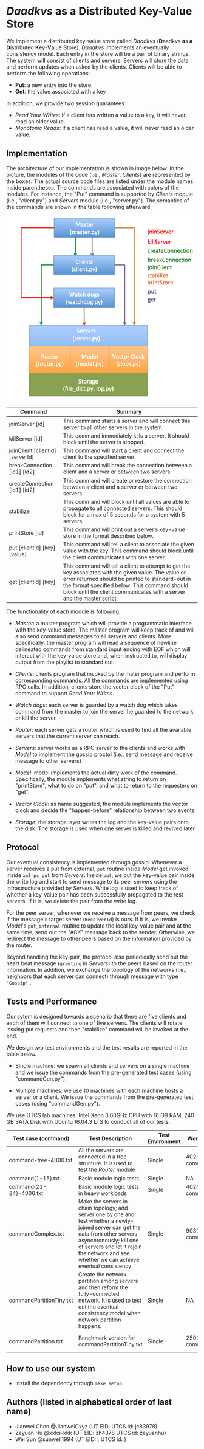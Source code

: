 # *Daadkvs* as a Distributed Key-Value Store

We implement a distributed key-value store called *Daadkvs* (**D**aadkvs **a**s **a** 
**D**istributed **K**ey-**V**alue **S**tore). *Daadkvs* implements an eventually consistency model.
Each entry in the store will be a pair of binary strings. The system will consist of clients and servers.
Servers will store the data and perform updates when asked by the clients. Clients will be able
to perform the following operations:

- **Put**:​ a new entry into the store.
- **Get**:​ the value associated with a key

In addition, we provide two session guarantees:

- *Read Your Writes*: if a client has written a value to a key, it will never read an older value.
- *Monotonic Reads*: if a client has read a value, it will never read an older value.

## Implementation

The architecture of our implementation is shown in image below. In the picture, the modules
of the code (i.e., *Master*, *Clients*) are represented by the boxes. The actual source code files
are listed under the module names inside parentheses. The commands are associated with colors of the modules.
For instance, the "Put" command is supported by *Clients* module (i.e., "client.py") and 
*Servers* module (i.e., "server.py"). The semantics of the commands are shown in the table following afterward. 

![architecture](img/architecture.png)

| Command                          | Summary                                                                                                                                                                                                                                                                              |
|----------------------------------|--------------------------------------------------------------------------------------------------------------------------------------------------------------------------------------------------------------------------------------------------------------------------------------|
| joinServer [id]                  | This command starts a server and will connect this server to all other servers in the system                                                                                                                                                                                         |
| killServer [id]                  | This command immediately kills a server. It should block until the server is stopped.                                                                                                                                                                                                |
| joinClient [clientId] [serverId] | This command will start a client and connect the client to the specified server.                                                                                                                                                                                                     |
| breakConnection [id1] [id2]      | This command will break the connection between a client and a server or between two servers.                                                                                                                                                                                         |
| createConnection [id1] [id2]     | This command will create or restore the connection between a client and a server or between two servers.                                                                                                                                                                             |
| stabilize                        | This command will block until all values are able to propagate to all connected servers. This should block for a max of 5 seconds for a system with 5 servers.                                                                                                                       |
| printStore [id]                  | This command will print out a server’s key-value store in the format described below.                                                                                                                                                                                                |
| put [clientId] [key] [value]     | This command will tell a client to associate the given value with the key. This command should block until the client communicates with one server.                                                                                                                                  |
| get [clientId] [key]             | This command will tell a client to attempt to get the key associated with the given value. The value or error returned should be printed to standard-out in the format specified below. This command should block until the client communicates with a server and the master script. |

The functionality of each module is following:

- *Master*: a master program which will provide a programmatic interface with the key-value store.
The master program will keep track of and will also send command messages to all servers and
clients. More specifically, the master program will read a sequence of newline delineated
commands from standard input ending with EOF which will interact with the key-value store and,
when instructed to, will display output from the playlist to standard out.

- *Clients*: clients program that invoked by the mater program and perform corresponding commands.
All the commands are implemented using RPC calls. In addition, clients store the vector clock of the 
"Put" command to support *Read Your Writes*.

- *Watch dogs*: each server is guarded by a watch dog which takes command from the master to join the server
he guarded to the network or kill the server.

- *Router*: each server gets a router which is used to find all the available servers that the current
server can reach.

- *Servers*: server works as a RPC server to the clients and works with *Model* to implement the gossip
proctol (i.e., send message and receive message to other servers)

- *Model*: model implements the actual dirty work of the command. Specifically, the module implements
what string to return on "printStore", what to do on "put", and what to return to the requesters on "get".

- *Vector Clock*: as name suggested, the module implements the vector clock and decide the "happen-before"
relationship between two events. 

- *Storage*: the storage layer writes the log and the key-value pairs onto the disk. The storage is used
when one server is killed and revived later.

## Protocol

Our eventual consistency is implemented through gossip. Whenever a server receives a put from external,
`put` routine inside *Model* get invoked inside `xmlrpc_put` from *Servers*. Inside `put`, we put the
key-value pair inside the write log and start to send message to its peer servers using the infrastructure
provided by *Servers*. Write log is used to keep track of whether a key-value pair has been successfully
propagated to the rest servers. If it is, we delete the pair from the write log.
 
For the peer server, whenever we receive a message from peers, we check if the message's target server
(`ReceiverId`) is ours. If it is, we invoke *Model*'s `put_internal` routine to update the local key-value pair
and at the same time, send out the "ACK" message back to the sender. Otherwise, we redirect the message
to other peers based on the information provided by the router.

Beyond handling the key-pair, the protocol also periodically send out the heart beat message (`greeting` in *Servers*) 
to the peers based on the router information. In addition, we exchange the topology of the networks (i.e., 
neighbors that each server can connect) through message with type `"Gossip"` .
 
## Tests and Performance

Our sytem is designed towards a scenario that there are five clients and each of them will connect to one
of five servers. The clients will rotate issuing put requests and then "stabilize" command will be invoked
at the end.

We design two test environments and the test results are reported in the table below.

- Single machine: we spawn all clients and servers on a single machine and we issue the commands from the pre-generated 
test cases (using "commandGen.py").

- Multiple machines: we use 10 machines with each machine hosts a server or a client. We issue the commands
from the pre-generated test cases (using "commandGen.py").

We use UTCS lab machines: Intel Xeon 3.60GHz CPU with 16 GB RAM, 240 GB SATA Disk with Ubuntu 16.04.3 LTS 
to conduct all of our tests.


| Test case (command)      | Test Description                                                                                                                                                                                                                                           | Test Environment | Workload       | Data Size | Throughput               |
|--------------------------|------------------------------------------------------------------------------------------------------------------------------------------------------------------------------------------------------------------------------------------------------------|------------------|----------------|-----------|--------------------------|
| command-tree-4000.txt    | All the servers are connected in a tree structure. It is used to test the *Router* module                                                                                                                                                                  | Single           | 4026 commands  | 3.1M      | 351.84 requests / second |
| command{1-15}.txt        | Basic module logic tests                                                                                                                                                                                                                                   | Single           | NA             | NA        | NA                       |
| command{21-24}-4000.txt  | Basic module logic tests in heavy workloads                                                                                                                                                                                                                | Single           | 4026 commands  | 3.1M      | NA                       |
| commandComplex.txt       | Make the servers in chain topology; add server one by one and test whether a newly-joined server can get the data from other servers asynchronously; kill one of servers and let it rejoin the network and see whether we can achieve eventual consistency | Single           | 9031 commands  | 16M       | 367.13 requests / second |
| commandPartitionTiny.txt | Create the network partition among servers and then reform the fully-connected network. It is used to test out the eventual consistency model when network partition happens.                                                                              | Single           | NA             | NA        | NA                       |
| commandPartition.txt     | Benchmark version for commandPartitionTiny.txt                                                                                                                                                                                                             | Single           | 25032 commands | 215M      | 292.02 requests / second |

## How to use our system

- Install the dependency through `make setup`

## Authors (listed in alphabetical order of last name)

- Jianwei Chen @JianweiCxyz (UT EID: UTCS id: jc83978)
- Zeyuan Hu @xxks-kkk (UT EID: zh4378 UTCS id: zeyuanhu)
- Wei Sun @sunwell1994 (UT EID: ; UTCS id: )
